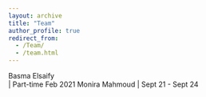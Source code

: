 ```yaml
---
layout: archive
title: "Team"
author_profile: true
redirect_from: 
  - /Team/
  - /team.html
---
```

<style>
td, th {
   border: none!important;
}
</style>
<div style="width:100px">Basma Elsaify</div> | Part-time Feb 2021
Monira Mahmoud | Sept 21 - Sept 24</td>
